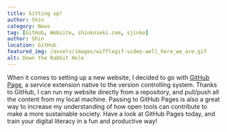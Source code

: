 ```yaml
---
title: Gitting up!
author: Shin
category: News
tag: [GitHub, Website, shinkoseki.com, sjinko]
author: Shin
location: GitHub
featured_img: /assets/images/wifflegif-video-well_here_we_are.gif
alt: Down the Rabbit Hole
---
```

When it comes to setting up a new website, I decided to go with [GitHub Page](https://pages.github.com), a service extension native to the version controlling system. Thanks to GitHub, I can run my website directly from a repository, and pull/push all the content from my local machine. Passing to GitHub Pages is also a great way to increase my understanding of how open tools can contribute to make a more sustainable society. Have a look at GitHub Pages today, and train your digital literacy in a fun and productive way!